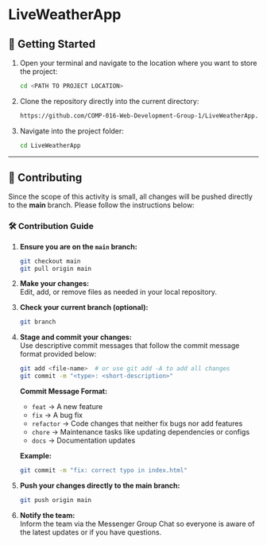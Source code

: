 # LiveWeatherApp

## 🚀 Getting Started

1. Open your terminal and navigate to the location where you want to store the project:

    ```bash
    cd <PATH TO PROJECT LOCATION>
    ```

2. Clone the repository directly into the current directory:

    ```bash
    https://github.com/COMP-016-Web-Development-Group-1/LiveWeatherApp.git
    ```

3. Navigate into the project folder:

    ```bash
    cd LiveWeatherApp
    ```

---

## 🤝 Contributing

Since the scope of this activity is small, all changes will be pushed directly to the **main** branch. Please follow the instructions below:

### 🛠 Contribution Guide

1. **Ensure you are on the `main` branch:**

    ```bash
    git checkout main
    git pull origin main
    ```

2. **Make your changes:**  
   Edit, add, or remove files as needed in your local repository.

3. **Check your current branch (optional):**

    ```bash
    git branch
    ```

4. **Stage and commit your changes:**  
   Use descriptive commit messages that follow the commit message format provided below:

    ```bash
    git add <file-name>  # or use git add -A to add all changes
    git commit -m "<type>: <short-description>"
    ```

    **Commit Message Format:**

    - `feat` → A new feature
    - `fix` → A bug fix
    - `refactor` → Code changes that neither fix bugs nor add features
    - `chore` → Maintenance tasks like updating dependencies or configs
    - `docs` → Documentation updates

    **Example:**  
    ```bash
    git commit -m "fix: correct typo in index.html"
    ```

5. **Push your changes directly to the main branch:**

    ```bash
    git push origin main
    ```

6. **Notify the team:**  
   Inform the team via the Messenger Group Chat so everyone is aware of the latest updates or if you have questions.



